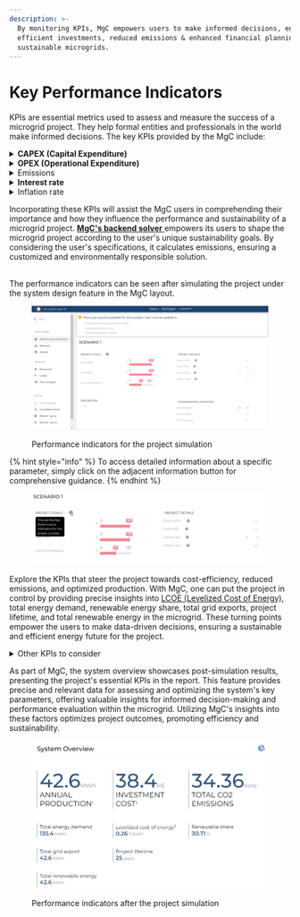```yaml
---
description: >-
  By monitoring KPIs, MgC empowers users to make informed decisions, ensuring
  efficient investments, reduced emissions & enhanced financial planning for
  sustainable microgrids.
---
```


# Key Performance Indicators

KPIs are essential metrics used to assess and measure the success of a microgrid project. They help formal entities and professionals in the world make informed decisions. The key KPIs provided by the MgC include:

<details>

<summary><strong>CAPEX (Capital Expenditure)</strong></summary>

Evaluates the initial investment required to establish the microgrid infrastructure, including equipment, installation, and setup costs. Monitoring [CAPEX](../glossary/definitions.md#reference-for-kpi-formulas) is crucial to ensure cost-efficient project development.&#x20;

</details>

<details>

<summary><strong>OPEX (Operational Expenditure)</strong></summary>

Measures the ongoing operating and maintenance costs of microgrids. Managing [OPEX ](../glossary/definitions.md#reference-for-kpi-formulas)is essential for long-term sustainability.

</details>

<details>

<summary>Emissions</summary>

Emissions KPI quantifies the reduction in [greenhouse gas emissions(GHG)](../glossary/definitions.md#reference-for-kpi-formulas) achieved by the microgrid, emphasizing its contribution to environmental sustainability.&#x20;

</details>

<details>

<summary><strong>Interest rate</strong></summary>

Reflects the cost of financing the microgrid project, impacting its financial feasibility.

</details>

<details>

<summary>Inflation rate</summary>

Considers the influence of inflation on operational costs, aiding in financial planning.

</details>

Incorporating these KPIs will assist the MgC users in comprehending their importance and how they influence the performance and sustainability of a microgrid project. [**MgC's backend solver** ](../modeling-and-optimization/modeling/modeling-approach.md)empowers its users to shape the microgrid project according to the user's unique sustainability goals. By considering the user's specifications, it calculates emissions, ensuring a customized and environmentally responsible solution.

\
The performance indicators can be seen after simulating the project under the system design feature in the MgC layout.

<figure><img src="../.gitbook/assets/1.png" alt="" width="563"><figcaption><p>Performance indicators for the project simulation</p></figcaption></figure>

{% hint style="info" %}
To access detailed information about a specific parameter, simply click on the adjacent information button for comprehensive guidance.
{% endhint %}

<figure><img src="../.gitbook/assets/2.png" alt="" width="563"><figcaption></figcaption></figure>

Explore the KPIs that steer the project towards cost-efficiency, reduced emissions, and optimized production. With MgC, one can put the project in control by providing precise insights into [LCOE (Levelized Cost of Energy)](../glossary/definitions.md#reference-for-kpi-formulas), total energy demand, renewable energy share, total grid exports, project lifetime, and total renewable energy in the microgrid. These turning points empower the users to make data-driven decisions, ensuring a sustainable and efficient energy future for the project.

<details>

<summary>Other KPIs to consider</summary>

* **LCoE (Levelized Cost of Energy):** A lower LCOE enhances project cost-efficiency and profitability.

<!---->

* **Total energy demand:** Accurate demand assessment ensures efficient energy supply without overspending.

<!---->

* **Renewable share:** Higher renewable share reduces emissions and long-term costs, promoting sustainability.

<!---->

* **Total grid export:** Maximizing grid exports boosts potential income and ROI.

<!---->

* **Project lifetime:** Longer project lifetimes lead to better cost amortization and extended benefits.

<!---->

* **Total renewable energy in the Microgrid:** More renewables improve sustainability and reduce environmental impact.

</details>

As part of MgC, the system overview showcases post-simulation results, presenting the project's essential KPIs in the report. This feature provides precise and relevant data for assessing and optimizing the system's key parameters, offering valuable insights for informed decision-making and performance evaluation within the microgrid. Utilizing MgC's insights into these factors optimizes project outcomes, promoting efficiency and sustainability.

<figure><img src="../.gitbook/assets/image (1) (1).png" alt="" width="563"><figcaption><p>Performance indicators after the project simulation</p></figcaption></figure>
